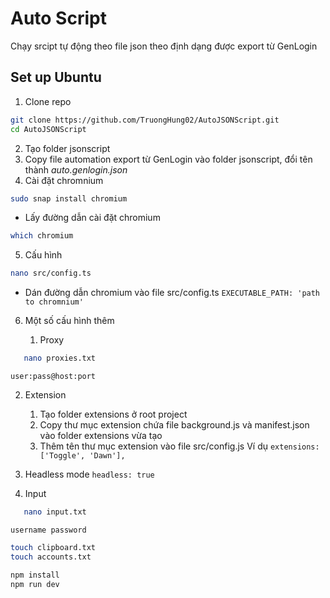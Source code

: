 # Auto Script

Chạy srcipt tự động theo file json theo định dạng được export từ GenLogin

## Set up Ubuntu

1. Clone repo

```sh
git clone https://github.com/TruongHung02/AutoJSONScript.git
cd AutoJSONScript
```

2. Tạo folder jsonscript
3. Copy file automation export từ GenLogin vào folder jsonscript, đổi tên thành _auto.genlogin.json_
4. Cài đặt chromnium

```sh
sudo snap install chromium
```

- Lấy đường dẫn cài đặt chromium

```sh
which chromium
```

5. Cấu hình

```sh
nano src/config.ts
```

- Dán đường dẫn chromium vào file src/config.ts
  `EXECUTABLE_PATH: 'path to chromnium'`

6. Một số cấu hình thêm

   1. Proxy

```sh
   nano proxies.txt
```
   `user:pass@host:port`

2.  Extension
    1. Tạo folder extensions ở root project
    2. Copy thư mục extension chứa file background.js và manifest.json vào folder extensions vừa tạo
    3. Thêm tên thư mục extension vào file src/config.js
       Ví dụ `extensions: ['Toggle', 'Dawn'],`
3.  Headless mode
    `headless: true`

4.  Input
```sh
   nano input.txt
```
   `username password`

```sh
touch clipboard.txt
touch accounts.txt

npm install
npm run dev
```
